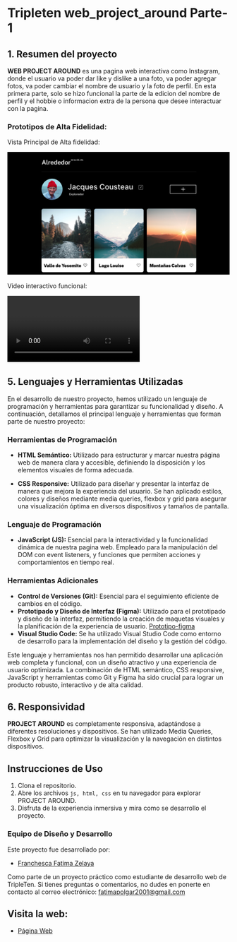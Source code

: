 # Tripleten web_project_around Parte-1

## 1. Resumen del proyecto

**WEB PROJECT AROUND** es una pagina web interactiva como Instagram, donde el usuario va poder dar like y dislike a una foto, va poder agregar fotos, va poder cambiar el nombre de usuario y la foto de perfil. En esta primera parte, solo se hizo funcional la parte de la edicion del nombre de perfil y el hobbie o informacion extra de la persona que desee interactuar con la pagina.

### Prototipos de Alta Fidelidad:

Vista Principal de Alta fidelidad:

![aquí](./images/Image.png)

Video interactivo funcional:

![aquí](https://practicum-content.s3.us-west-1.amazonaws.com/web-developer/learning-materials/moved_project-4-01-eng.mp4)

## 5. Lenguajes y Herramientas Utilizadas

En el desarrollo de nuestro proyecto, hemos utilizado un lenguaje de programación y herramientas para garantizar su funcionalidad y diseño. A continuación, detallamos el principal lenguaje y herramientas que forman parte de nuestro proyecto:

### Herramientas de Programación

- **HTML Semántico:** Utilizado para estructurar y marcar nuestra página web de manera clara y accesible, definiendo la disposición y los elementos visuales de forma adecuada.

- **CSS Responsive:** Utilizado para diseñar y presentar la interfaz de manera que mejora la experiencia del usuario. Se han aplicado estilos, colores y diseños mediante media queries, flexbox y grid para asegurar una visualización óptima en diversos dispositivos y tamaños de pantalla.

### Lenguaje de Programación

- **JavaScript (JS):** Esencial para la interactividad y la funcionalidad dinámica de nuestra pagina web. Empleado para la manipulación del DOM con event listeners, y funciones que permiten acciones y comportamientos en tiempo real.

### Herramientas Adicionales

- **Control de Versiones (Git):** Esencial para el seguimiento eficiente de cambios en el código.
- **Prototipado y Diseño de Interfaz (Figma):** Utilizado para el prototipado y diseño de la interfaz, permitiendo la creación de maquetas visuales y la planificación de la experiencia de usuario. [Prototipo-figma](https://www.figma.com/design/vxxm1ZnAdQiBLoX7xYKY6g/Web_Brief_Sprint_5_ES-%7C-Alrededor-de-los-EEUU-%7C-desktop-%2B-mobile?node-id=9492-2&t=uBYQY8HCCu7kJEH1-1)
- **Visual Studio Code:** Se ha utilizado Visual Studio Code como entorno de desarrollo para la implementación del diseño y la gestión del código.

Este lenguaje y herramientas nos han permitido desarrollar una aplicación web completa y funcional, con un diseño atractivo y una experiencia de usuario optimizada. La combinación de HTML semántico, CSS responsive, JavaScript y herramientas como Git y Figma ha sido crucial para lograr un producto robusto, interactivo y de alta calidad.

## 6. Responsividad

**PROJECT AROUND** es completamente responsiva, adaptándose a diferentes resoluciones y dispositivos. Se han utilizado Media Queries, Flexbox y Grid para optimizar la visualización y la navegación en distintos dispositivos.

## Instrucciones de Uso

1. Clona el repositorio.
2. Abre los archivos `js, html, css` en tu navegador para explorar PROJECT AROUND.
3. Disfruta de la experiencia inmersiva y mira como se desarrollo el proyecto.

### Equipo de Diseño y Desarrollo

Este proyecto fue desarrollado por:

- [Franchesca Fatima Zelaya](https://github.com/FranchescaF)

Como parte de un proyecto práctico como estudiante de desarrollo web de TripleTen. Si tienes preguntas o comentarios, no dudes en ponerte en contacto al correo electrónico: fatimapolgar2001@gmail.com

## Visita la web:

- [Página Web](https://franchescaf.github.io/web_project_around/)
